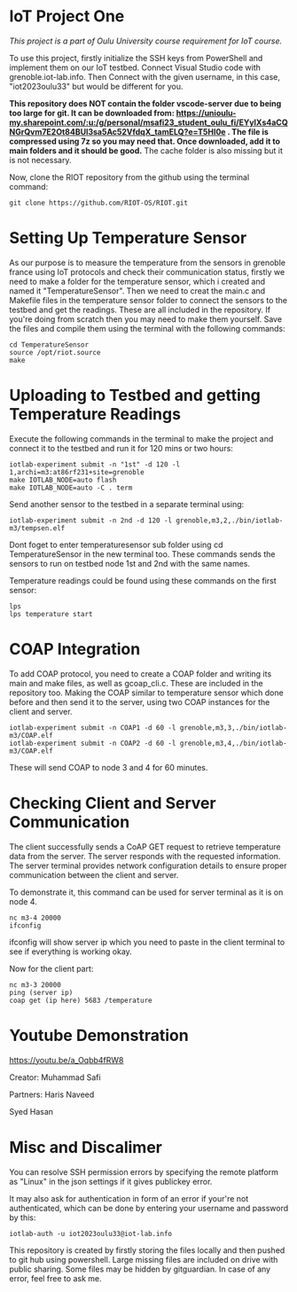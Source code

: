# IoT Project One

<em>This project is a part of Oulu University course requirement for IoT course.</em>

To use this project, firstly initialize the SSH keys from PowerShell and implement them on our IoT testbed.
Connect Visual Studio code with grenoble.iot-lab.info.
Then Connect with the given username, in this case, "iot2023oulu33" but would be different for you.

**This repository does NOT contain the folder vscode-server due to being too large for git. It can be downloaded from: https://unioulu-my.sharepoint.com/:u:/g/personal/msafi23_student_oulu_fi/EYyIXs4aCQNGrQvm7E2Ot84BUl3sa5Ac52VfdqX_tamELQ?e=T5HI0e . The file is compressed using 7z so you may need that. Once downloaded, add it to main folders and it should be good.**
The cache folder is also missing but it is not necessary.

Now, clone the RIOT repository from the github using the terminal command:

```
git clone https://github.com/RIOT-OS/RIOT.git
```
# Setting Up Temperature Sensor
As our purpose is to measure the temperature from the sensors in grenoble france using IoT protocols and check their communication status, firstly we need to make a folder for the temperature sensor, which i created and named it "TemperatureSensor".
Then we need to creat the main.c and Makefile files in the temperature sensor folder to connect the sensors to the testbed and get the readings. These are all included in the repository. If you're doing from scratch then you may need to make them yourself.
Save the files and compile them using the terminal with the following commands:

```
cd TemperatureSensor
source /opt/riot.source
make
```

# Uploading to Testbed and getting Temperature Readings
Execute the following commands in the terminal to make the project and connect it to the testbed and run it for 120 mins or two hours:


```
iotlab-experiment submit -n "1st" -d 120 -l 1,archi=m3:at86rf231+site=grenoble
make IOTLAB_NODE=auto flash
make IOTLAB_NODE=auto -C . term
```
Send another sensor to the testbed in a separate terminal using:

```
iotlab-experiment submit -n 2nd -d 120 -l grenoble,m3,2,./bin/iotlab-m3/tempsen.elf
```
Dont foget to enter temperaturesensor sub folder using cd TemperatureSensor in the new terminal too.
These commands sends the sensors to run on testbed node 1st and 2nd with the same names.

Temperature readings could be found using these commands on the first sensor: 

```
lps
lps temperature start
```

# COAP Integration
To add COAP protocol, you need to create a COAP folder and writing its main and make files, as well as gcoap_cli.c. These are included in the repository too. 
Making the COAP similar to temperature sensor which done before and then send it to the server, using two COAP instances for the client and server.

```
iotlab-experiment submit -n COAP1 -d 60 -l grenoble,m3,3,./bin/iotlab-m3/COAP.elf
iotlab-experiment submit -n COAP2 -d 60 -l grenoble,m3,4,./bin/iotlab-m3/COAP.elf
```
These will send COAP to node 3 and 4 for 60 minutes.

# Checking Client and Server Communication
The client successfully sends a CoAP GET request to retrieve temperature data from the server.
The server responds with the requested information.
The server terminal provides network configuration details to ensure proper communication between the client and server. 

To demonstrate it, this command can be used for server terminal as it is on node 4.
```
nc m3-4 20000
ifconfig
```
ifconfig will show server ip which you need to paste in the client terminal to see if everything is working okay.

Now for the client part:
```
nc m3-3 20000
ping (server ip)
coap get (ip here) 5683 /temperature
```
# Youtube Demonstration
https://youtu.be/a_Oqbb4fRW8

Creator: Muhammad Safi

Partners: Haris Naveed

Syed Hasan

# Misc and Discalimer
You can resolve SSH permission errors by specifying the remote platform as "Linux" in the json settings if it gives publickey error.

It may also ask for authentication in form of an error if your're not authenticated, which can be done by entering your username and password by this:
```
iotlab-auth -u iot2023oulu33@iot-lab.info
```
This repository is created by firstly storing the files locally and then pushed to git hub using powershell. Large missing files are included on drive with public sharing. Some files may be hidden by gitguardian. In case of any error, feel free to ask me.


